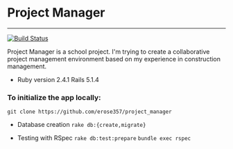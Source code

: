 # Project Manager 
---
[![Build Status](https://travis-ci.org/erose357/project_manager.svg?branch=master)](https://travis-ci.org/erose357/project_manager) 

Project Manager is a school project.  I'm trying to create a collaborative project management environment based on my experience in construction management.

* Ruby version
  2.4.1
  Rails 5.1.4

### To initialize the app locally:

`git clone https://github.com/erose357/project_manager`

* Database creation
  `rake db:{create,migrate}`

* Testing with RSpec 
  `rake db:test:prepare`
  `bundle exec rspec`

